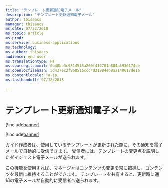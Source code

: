```yaml
---
title: "テンプレート更新通知電子メール"
description: "テンプレート更新通知電子メール"
author: tbisaacs
manager: tbisaacs
ms.date: 07/22/2018
ms.topic: article
ms.prod: 
ms.service: business-applications
ms.technology: 
ms.author: tbisaacs
audience: end user
ms.translationtype: HT
ms.sourcegitcommit: 0b40bb3c98145f5a260f412701a884a5936174ce
ms.openlocfilehash: 5d437ec2f96851bccc4d31984eb8aa148617de1a
ms.contentlocale: ja-jp
ms.lasthandoff: 07/18/2018

---
```

#  <a name="template-update-notification-email"></a>テンプレート更新通知電子メール

[!include[banner](../../../includes/banner.md)]

[!include[banner](../../../includes/public-preview.md)]

ガイド作成者は、使用しているテンプレートが更新された際に、その通知を電子メールで自動的に受信できます。 受信者には、テンプレートの変更点を説明したダイジェスト電子メールが送られます。 

この機能を使用すれば、マネージャはコンテンツの変更を常に把握し、コンテンツを最新に維持することができます。 テンプレートを共有すると、更新時に通知の電子メールが自動的に受信者へ送られます。

<!--
# Who uses this feature  
Managers
# License required
Talent license 
# Development status
In development
# Target timeframe
* Public Preview: June
* GA: July
-->

